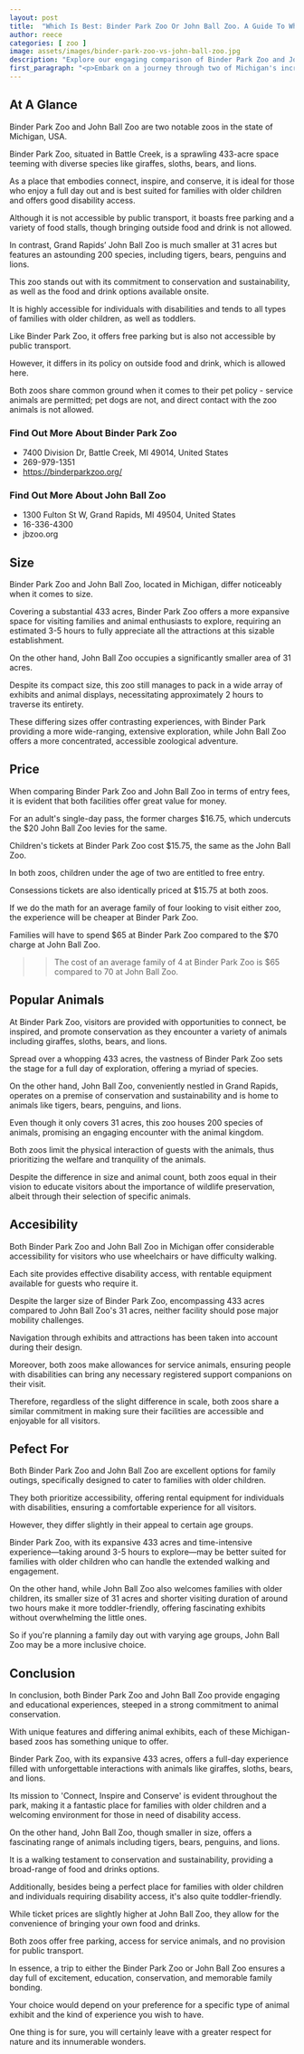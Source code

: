 ```yaml
---
layout: post
title:  "Which Is Best: Binder Park Zoo Or John Ball Zoo. A Guide To Which Is The Best Zoo In Michigan, USA"
author: reece
categories: [ zoo ]
image: assets/images/binder-park-zoo-vs-john-ball-zoo.jpg
description: "Explore our engaging comparison of Binder Park Zoo and John Ball Zoo, highlighting their unique features, exhibits, and animal encounters. Discover what makes each zoo special and decide which one deserves your next visit!"
first_paragraph: "<p>Embark on a journey through two of Michigan's incredible wildlife sanctuaries, Binder Park Zoo and John Ball Zoo.</p><p>Nestled in Battle Creek, Binder Park Zoo spans over 433 acres of diverse wildlife, enabling visitors to connect, inspire, and conserve for a full day out.</p><p>John Ball Zoo in Grand Rapids, on the other hand, stands out for their conservation efforts, sustainability and varied food and drink options across a 31-acre area.</p><p>Perfect for families and accessible for disabilities, both give their unique spin on a day at the zoo.</p><p>Indulge in a virtual tour on what to expect, from the diversity of animals to the ticket prices, ensuring a well-planned, exciting venture into the animal kingdom.</p>"
---
```


<div class="overview" markdown="1"> 

## At A Glance 

Binder Park Zoo and John Ball Zoo are two notable zoos in the state of Michigan, USA. 

Binder Park Zoo, situated in Battle Creek, is a sprawling 433-acre space teeming with diverse species like giraffes, sloths, bears, and lions. 

As a place that embodies connect, inspire, and conserve, it is ideal for those who enjoy a full day out and is best suited for families with older children and offers good disability access. 

Although it is not accessible by public transport, it boasts free parking and a variety of food stalls, though bringing outside food and drink is not allowed. 



In contrast, Grand Rapids’ John Ball Zoo is much smaller at 31 acres but features an astounding 200 species, including tigers, bears, penguins and lions. 

This zoo stands out with its commitment to conservation and sustainability, as well as the food and drink options available onsite. 

It is highly accessible for individuals with disabilities and tends to all types of families with older children, as well as toddlers. 

Like Binder Park Zoo, it offers free parking but is also not accessible by public transport. 

However, it differs in its policy on outside food and drink, which is allowed here. 

Both zoos share common ground when it comes to their pet policy - service animals are permitted; pet dogs are not, and direct contact with the zoo animals is not allowed.

<div class="find-out-more" markdown="1">

### Find Out More About Binder Park Zoo

- 7400 Division Dr, Battle Creek, MI 49014, United States
- 269-979-1351
- https://binderparkzoo.org/


</div>



<div class="find-out-more" markdown="1">

### Find Out More About John Ball Zoo

- 1300 Fulton St W, Grand Rapids, MI 49504, United States
- 16-336-4300
- jbzoo.org


</div>

</div>
    
    

## Size 

Binder Park Zoo and John Ball Zoo, located in Michigan, differ noticeably when it comes to size. 

Covering a substantial 433 acres, Binder Park Zoo offers a more expansive space for visiting families and animal enthusiasts to explore, requiring an estimated 3-5 hours to fully appreciate all the attractions at this sizable establishment. 

On the other hand, John Ball Zoo occupies a significantly smaller area of 31 acres. 

Despite its compact size, this zoo still manages to pack in a wide array of exhibits and animal displays, necessitating approximately 2 hours to traverse its entirety. 

These differing sizes offer contrasting experiences, with Binder Park providing a more wide-ranging, extensive exploration, while John Ball Zoo offers a more concentrated, accessible zoological adventure.

## Price 

When comparing Binder Park Zoo and John Ball Zoo in terms of entry fees, it is evident that both facilities offer great value for money. 

For an adult's single-day pass, the former charges $16.75, which undercuts the $20 John Ball Zoo levies for the same. 

Children's tickets at Binder Park Zoo cost $15.75, the same as the John Ball Zoo. 

In both zoos, children under the age of two are entitled to free entry. 

Consessions tickets are also identically priced at $15.75 at both zoos. 

If we do the math for an average family of four looking to visit either zoo, the experience will be cheaper at Binder Park Zoo. 

Families will have to spend $65 at Binder Park Zoo compared to the $70 charge at John Ball Zoo.

>> The cost of an average family of 4 at Binder Park Zoo is $65 compared to 70 at John Ball Zoo.



## Popular Animals 

At Binder Park Zoo, visitors are provided with opportunities to connect, be inspired, and promote conservation as they encounter a variety of animals including giraffes, sloths, bears, and lions. 

Spread over a whopping 433 acres, the vastness of Binder Park Zoo sets the stage for a full day of exploration, offering a myriad of species. 

On the other hand, John Ball Zoo, conveniently nestled in Grand Rapids, operates on a premise of conservation and sustainability and is home to animals like tigers, bears, penguins, and lions. 

Even though it only covers 31 acres, this zoo houses 200 species of animals, promising an engaging encounter with the animal kingdom. 

Both zoos limit the physical interaction of guests with the animals, thus prioritizing the welfare and tranquility of the animals. 

Despite the difference in size and animal count, both zoos equal in their vision to educate visitors about the importance of wildlife preservation, albeit through their selection of specific animals.

## Accesibility 

Both Binder Park Zoo and John Ball Zoo in Michigan offer considerable accessibility for visitors who use wheelchairs or have difficulty walking. 

 Each site provides effective disability access, with rentable equipment available for guests who require it. 

Despite the larger size of Binder Park Zoo, encompassing 433 acres compared to John Ball Zoo's 31 acres, neither facility should pose major mobility challenges. 

Navigation through exhibits and attractions has been taken into account during their design. 

Moreover, both zoos make allowances for service animals, ensuring people with disabilities can bring any necessary registered support companions on their visit. 

Therefore, regardless of the slight difference in scale, both zoos share a similar commitment in making sure their facilities are accessible and enjoyable for all visitors.

## Pefect For 

Both Binder Park Zoo and John Ball Zoo are excellent options for family outings, specifically designed to cater to families with older children. 

They both prioritize accessibility, offering rental equipment for individuals with disabilities, ensuring a comfortable experience for all visitors. 

However, they differ slightly in their appeal to certain age groups. 

Binder Park Zoo, with its expansive 433 acres and time-intensive experience—taking around 3-5 hours to explore—may be better suited for families with older children who can handle the extended walking and engagement. 

On the other hand, while John Ball Zoo also welcomes families with older children, its smaller size of 31 acres and shorter visiting duration of around two hours make it more toddler-friendly, offering fascinating exhibits without overwhelming the little ones. 

So if you're planning a family day out with varying age groups, John Ball Zoo may be a more inclusive choice.

## Conclusion 

In conclusion, both Binder Park Zoo and John Ball Zoo provide engaging and educational experiences, steeped in a strong commitment to animal conservation. 

With unique features and differing animal exhibits, each of these Michigan-based zoos has something unique to offer. 



Binder Park Zoo, with its expansive 433 acres, offers a full-day experience filled with unforgettable interactions with animals like giraffes, sloths, bears, and lions. 

Its mission to 'Connect, Inspire and Conserve' is evident throughout the park, making it a fantastic place for families with older children and a welcoming environment for those in need of disability access.

On the other hand, John Ball Zoo, though smaller in size, offers a fascinating range of animals including tigers, bears, penguins, and lions. 

It is a walking testament to conservation and sustainability, providing a broad-range of food and drinks options. 

Additionally, besides being a perfect place for families with older children and individuals requiring disability access, it's also quite toddler-friendly. 



While ticket prices are slightly higher at John Ball Zoo, they allow for the convenience of bringing your own food and drinks. 

Both zoos offer free parking, access for service animals, and no provision for public transport. 



In essence, a trip to either the Binder Park Zoo or John Ball Zoo ensures a day full of excitement, education, conservation, and memorable family bonding. 

Your choice would depend on your preference for a specific type of animal exhibit and the kind of experience you wish to have. 

One thing is for sure, you will certainly leave with a greater respect for nature and its innumerable wonders.
